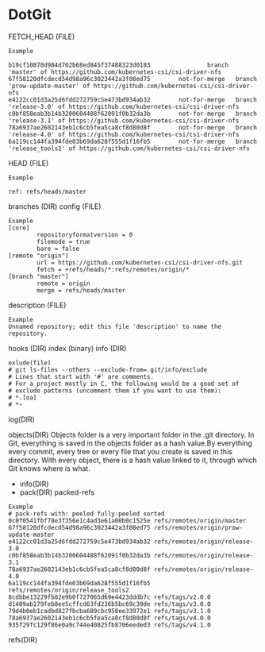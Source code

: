 # DotGit

FETCH_HEAD (FILE)

```
Example

b19cf10870d984d702b68ed845f37488323d0183                branch 'master' of https://github.com/kubernetes-csi/csi-driver-nfs
67f58120dfcdecd54d98a96c3023442a3f08ed75        not-for-merge   branch 'prow-update-master' of https://github.com/kubernetes-csi/csi-driver-nfs
e4122cc01d3a25d6fdd272759c5e473bd934ab32        not-for-merge   branch 'release-3.0' of https://github.com/kubernetes-csi/csi-driver-nfs
c0bf858eab3b14b3200604488f62091f0b32da3b        not-for-merge   branch 'release-3.1' of https://github.com/kubernetes-csi/csi-driver-nfs
78a6937ae2602143eb1c6cb5fea5ca8cf8d80d8f        not-for-merge   branch 'release-4.0' of https://github.com/kubernetes-csi/csi-driver-nfs
6a119cc144fa394fde03b69da628f555d1f16fb5        not-for-merge   branch 'release_tools2' of https://github.com/kubernetes-csi/csi-driver-nfs
```
HEAD (FILE)
```
Example

ref: refs/heads/master
```

branches (DIR)
config (FILE)
```
Example
[core]
        repositoryformatversion = 0
        filemode = true
        bare = false
[remote "origin"]
        url = https://github.com/kubernetes-csi/csi-driver-nfs.git
        fetch = +refs/heads/*:refs/remotes/origin/*
[branch "master"]
        remote = origin
        merge = refs/heads/master
```
description (FILE)
```
Example
Unnamed repository; edit this file 'description' to name the repository.
```
hooks (DIR)
index (binary)
info (DIR)
```
exlude(file) 
# git ls-files --others --exclude-from=.git/info/exclude
# Lines that start with '#' are comments.
# For a project mostly in C, the following would be a good set of
# exclude patterns (uncomment them if you want to use them):
# *.[oa]
# *~
```
log(DIR)

objects(DIR)
Objects folder is a very important folder in the .git directory. In Git, everything is saved in the objects folder as a hash value.By everything every commit, every tree or every file that you create is saved in this directory. With every object, there is a hash value linked to it, through which Git knows where is what.
- info(DIR)
- pack(DIR)
packed-refs
```
Example
# pack-refs with: peeled fully-peeled sorted 
0c0f0541fbf78e3f356e1c4ad3e61a00b0c1525e refs/remotes/origin/master
67f58120dfcdecd54d98a96c3023442a3f08ed75 refs/remotes/origin/prow-update-master
e4122cc01d3a25d6fdd272759c5e473bd934ab32 refs/remotes/origin/release-3.0
c0bf858eab3b14b3200604488f62091f0b32da3b refs/remotes/origin/release-3.1
78a6937ae2602143eb1c6cb5fea5ca8cf8d80d8f refs/remotes/origin/release-4.0
6a119cc144fa394fde03b69da628f555d1f16fb5 refs/remotes/origin/release_tools2
8cdbbe13229fb82e9b0f727065d69e4423dddb7c refs/tags/v2.0.0
d1409ab179feb8ee5cffcd63fd236b5bc69c39de refs/tags/v3.0.0
79d4b0eb1cadbd827fbcba689cbc958ee33972e1 refs/tags/v3.1.0
78a6937ae2602143eb1c6cb5fea5ca8cf8d80d8f refs/tags/v4.0.0
935f29fc129f86e0a9c744e40825fb8706eeded3 refs/tags/v4.1.0
```
refs(DIR)

